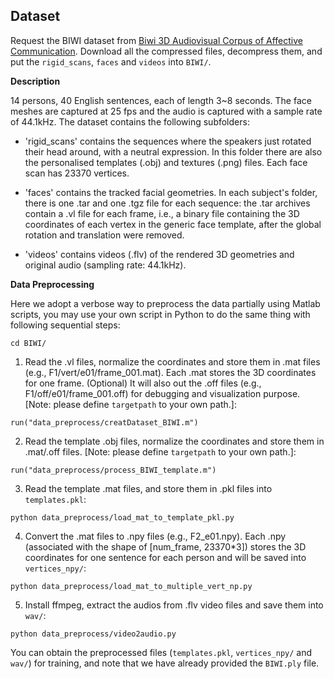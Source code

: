 ## Dataset

Request the BIWI dataset from [Biwi 3D Audiovisual Corpus of Affective Communication](https://data.vision.ee.ethz.ch/cvl/datasets/b3dac2.en.html). Download all the compressed files, decompress them, and put the `rigid_scans`, `faces` and `videos` into `BIWI/`.

**Description**

14 persons, 40 English sentences, each of length 3~8 seconds. The face meshes are captured at 25 fps and the audio is captured with a sample rate of 44.1kHz. The dataset contains the following subfolders:

- 'rigid_scans' contains the sequences where the speakers just rotated their head around, with a neutral expression. In this folder there are also the personalised templates (.obj) and textures (.png) files. Each face scan has 23370 vertices. 

- 'faces' contains the tracked facial geometries. In each subject's folder, there is one .tar and one .tgz file for each sequence: the .tar archives contain a .vl file for each frame, i.e., a binary file containing the 3D coordinates of each vertex in the generic face template, after the global rotation and translation were removed.

- 'videos' contains videos (.flv) of the rendered 3D geometries and original audio (sampling rate: 44.1kHz). 

**Data Preprocessing**

Here we adopt a verbose way to preprocess the data partially using Matlab scripts, you may use your own script in Python to do the same thing with following sequential steps:
```
cd BIWI/
```

1. Read the .vl files, normalize the coordinates and store them in .mat files (e.g., F1/vert/e01/frame_001.mat). Each .mat stores the 3D coordinates for one frame. (Optional) It will also out the .off files (e.g., F1/off/e01/frame_001.off) for debugging and visualization purpose. [Note: please define `targetpath` to your own path.]:
```
run("data_preprocess/creatDataset_BIWI.m")
```

2. Read the template .obj files, normalize the coordinates and store them in .mat/.off files. [Note: please define `targetpath` to your own path.]:
```
run("data_preprocess/process_BIWI_template.m")
```

3. Read the template .mat files, and store them in .pkl files into `templates.pkl`:
```
python data_preprocess/load_mat_to_template_pkl.py 
```

4. Convert the .mat files to .npy files (e.g., F2_e01.npy). Each .npy (associated with the shape of [num_frame, 23370*3]) stores the 3D coordinates for one sentence for each person and will be saved into `vertices_npy/`:
```
python data_preprocess/load_mat_to_multiple_vert_np.py
```

5. Install ffmpeg, extract the audios from .flv video files and save them into `wav/`:
```
python data_preprocess/video2audio.py
```

You can obtain the preprocessed files (`templates.pkl`, `vertices_npy/` and `wav/`) for training, and note that we have already provided the `BIWI.ply` file.